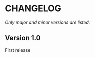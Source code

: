 CHANGELOG
=========

*Only major and minor versions are listed.*

Version 1.0
-----------

First release
